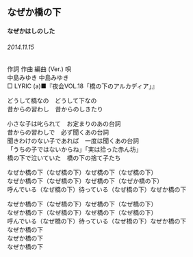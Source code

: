 ## なぜか橋の下
#### なぜかはしのした
###### 2014.11.15


作詞  作曲  編曲 (Ver.)   唄  
中島みゆき   中島みゆき         
□ LYRIC (a)■『夜会VOL.18「橋の下のアルカディア」』  
  
どうして橋なの　どうして下なの  
昔からの習わし　昔からのしきたり  
  
小さな子は叱られて　お定まりのあの台詞  
昔からの習わしで　必ず聞くあの台詞  
聞きわけのない子であれば　一度は聞くあの台詞  
「うちの子ではないからね」「実は拾った赤ん坊」  
橋の下で泣いていた　橋の下の捨て子たち  
  
なぜか橋の下（なぜ橋の下）なぜ橋の下（なぜ橋の下）  
なぜか橋の下（なぜ橋の下）なぜ橋の下（なぜか橋の下）  
呼んでいる（なぜ橋の下）待っている（なぜ橋の下）なぜか橋の下  
  
なぜか橋の下（なぜ橋の下）なぜ橋の下（なぜ橋の下）  
なぜか橋の下（なぜ橋の下）なぜ橋の下（なぜ橋の下）  
呼んでいる（なぜ橋の下）待っている（なぜ橋の下）なぜか橋の下  
なぜか橋の下  
なぜか橋の下  
なぜか橋の下  